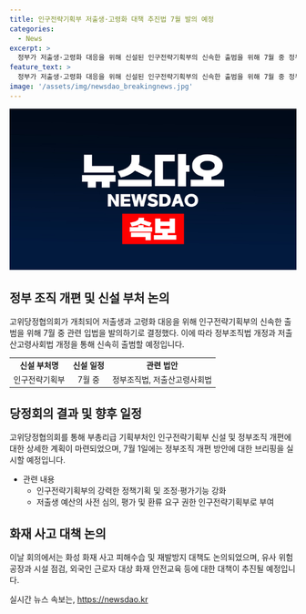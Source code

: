 ```yaml
---
title: 인구전략기획부 저출생·고령화 대책 추진법 7월 발의 예정
categories:
  - News
excerpt: >
  정부가 저출생·고령화 대응을 위해 신설된 인구전략기획부의 신속한 출범을 위해 7월 중 정부조직법과 저출산·고령사회법을 개정하고 신속 추진하기로 했다. 곽규택 국민의힘 수석대변인은 이를 통해 신설될 기획부가 강력한 역할을 수행하고 책임 있게 컨트롤타워 기능을 수행할 것이라고 강조했다. 또한 화성 화재 사고 피해수습 및 재발방지 대책도 논의되었으며, 고위당정협의회는 다양한 안전 대책 추진을 결정했다.
feature_text: >
  정부가 저출생·고령화 대응을 위해 신설된 인구전략기획부의 신속한 출범을 위해 7월 중 정부조직법과 저출산·고령사회법을 개정하고 신속 추진하기로 했다. 곽규택 국민의힘 수석대변인은 이를 통해 신설될 기획부가 강력한 역할을 수행하고 책임 있게 컨트롤타워 기능을 수행할 것이라고 강조했다. 또한 화성 화재 사고 피해수습 및 재발방지 대책도 논의되었으며, 고위당정협의회는 다양한 안전 대책 추진을 결정했다.
image: '/assets/img/newsdao_breakingnews.jpg'
---
```


<p><img src="/assets/img/newsdao_breakingnews.jpg" alt="implanttips 속보" /></p>

<h2 data-ke-size="size26">정부 조직 개편 및 신설 부처 논의</h2>

<p data-ke-size="size16">고위당정협의회가 개최되어 저출생과 고령화 대응을 위해 인구전략기획부의 신속한 출범을 위해 7월 중 관련 입법을 발의하기로 결정했다. 이에 따라 정부조직법 개정과 저출산고령사회법 개정을 통해 신속히 출범할 예정입니다.</p>

<table style="width: 100%;">
<tbody>
<tr>
<td style="text-align: center; height: 17px;"><b>신설 부처명</b></td>
<td style="text-align: center; height: 17px;"><b>신설 일정</b></td>
<td style="text-align: center; height: 17px;"><b>관련 법안</b></td>
</tr>
<tr>
<td style="text-align: center; height: 17px;">인구전략기획부</td>
<td style="text-align: center; height: 17px;">7월 중</td>
<td style="text-align: center; height: 17px;">정부조직법, 저출산고령사회법</td>
</tr>
</tbody>
</table>

<h2 data-ke-size="size26">당정회의 결과 및 향후 일정</h2>

<p data-ke-size="size16">고위당정협의회를 통해 부총리급 기획부처인 인구전략기획부 신설 및 정부조직 개편에 대한 상세한 계획이 마련되었으며, 7월 1일에는 정부조직 개편 방안에 대한 브리핑을 실시할 예정입니다.</p>

<ul>
<li>관련 내용
  <ul>
    <li>인구전략기획부의 강력한 정책기획 및 조정·평가기능 강화</li>
    <li>저출생 예산의 사전 심의, 평가 및 환류 요구 권한 인구전략기획부로 부여</li>
  </ul>
</li>
</ul>

<h2 data-ke-size="size26">화재 사고 대책 논의</h2>

<p data-ke-size="size16">이날 회의에서는 화성 화재 사고 피해수습 및 재발방지 대책도 논의되었으며, 유사 위험공장과 시설 점검, 외국인 근로자 대상 화재 안전교육 등에 대한 대책이 추진될 예정입니다.</p>
실시간 뉴스 속보는, <a href="https://newsdao.kr" rel="dofollow">https://newsdao.kr</a>


